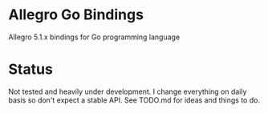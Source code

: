 Allegro Go Bindings
===================

Allegro 5.1.x bindings for Go programming language

Status
======
Not tested and heavily under development.
I change everything on daily basis so don't expect a stable API.
See TODO.md for ideas and things to do.
